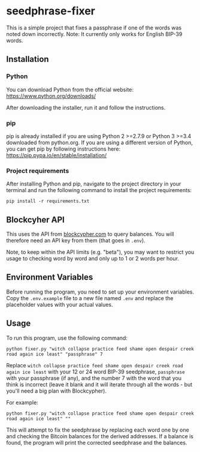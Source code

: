 # seedphrase-fixer

This is a simple project that fixes a passphrase if one of the words was noted down incorrectly. Note: It currently only works for English BIP-39 words.

## Installation

### Python

You can download Python from the official website: https://www.python.org/downloads/

After downloading the installer, run it and follow the instructions.

### pip

pip is already installed if you are using Python 2 >=2.7.9 or Python 3 >=3.4 downloaded from python.org. If you are using a different version of Python, you can get pip by following instructions here: https://pip.pypa.io/en/stable/installation/

### Project requirements

After installing Python and pip, navigate to the project directory in your terminal and run the following command to install the project requirements:

```
pip install -r requirements.txt
```

## Blockcyher API

This uses the API from [blockcypher.com](https://www.blockcypher.com) to query balances. You will therefore need an API key from them (that goes in `.env`).

Note, to keep within the API limits (e.g. "beta"), you may want to restrict you usage to checking word by word and only up to 1 or 2 words per hour.

## Environment Variables

Before running the program, you need to set up your environment variables. Copy the `.env.example` file to a new file named `.env` and replace the placeholder values with your actual values.

## Usage

To run this program, use the following command:

```
python fixer.py "witch collapse practice feed shame open despair creek road again ice least" "passphrase" 7
```

Replace `witch collapse practice feed shame open despair creek road again ice least` with your 12 or 24 word BIP-39 seedphrase, `passphrase` with your passphrase (if any), and the number 7 with the word that you think is incorrect (leave it blank and it will iterate through all the words - but you'll need a big plan with Blockcypher).

For example:

```
python fixer.py "witch collapse practice feed shame open despair creek road again ice least" ""
```

This will attempt to fix the seedphrase by replacing each word one by one and checking the Bitcoin balances for the derived addresses. If a balance is found, the program will print the corrected seedphrase and the balances.
